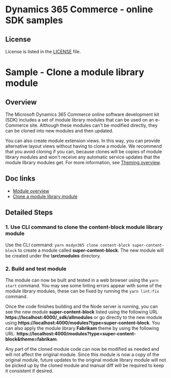 # Dynamics 365 Commerce - online SDK samples
## License
License is listed in the [LICENSE](./LICENSE) file.

# Sample - Clone a module library module

## Overview
The Microsoft Dynamics 365 Commerce online software development kit (SDK) includes a set of module library modules that can be used on an e-Commerce site. Although these modules can't be modified directly, they can be cloned into new modules and then updated.

You can also create module extension views. In this way, you can provide alternative layout views without having to clone a module. We recommend that you avoid cloning if you can, because clones will be copies of module library modules and won't receive any automatic service updates that the module library modules get. For more information, see [Theming overview](https://docs.microsoft.com/en-us/dynamics365/commerce/e-commerce-extensibility/theming).

## Doc links
* [Module overview](https://docs.microsoft.com/en-us/dynamics365/commerce/e-commerce-extensibility/modules-overview)
* [Clone a module library module](https://docs.microsoft.com/en-us/dynamics365/commerce/e-commerce-extensibility/clone-starter-module)

## Detailed Steps

### 1. Use CLI command to clone the content-block module library module

Use the CLI command: ```yarn msdyn365 clone content-block super-content-block``` to create a module called **super-content-block**. The new module will be created under the **\src\modules** directory.

### 2.  Build and test module

The module can now be built and tested in a web browser using the ```yarn start``` command.  You may see some linting errors appear with some of the module library modules, these can be fixed by running the ```yarn lint:fix``` command.  

Once the code finishes building and the Node server is running, you can see the new module **super-content-block** listed using the following URL **https://localhost:4000/_sdk/allmodules** or go directly to the new module using **https://localhost:4000/modules?type=super-content-block**.  You can also apply the module library **Fabrikam** theme by using the following URL: **https://localhost:4000/modules?type=super-content-block&theme=fabrikam**.

Any part of the cloned module code can now be modified as needed and will not affect the original module.  Since this module is now a copy of the original module, future updates to the original module library module will not be picked up by the cloned module and manual diff will be required to keep it consistent if desired.
